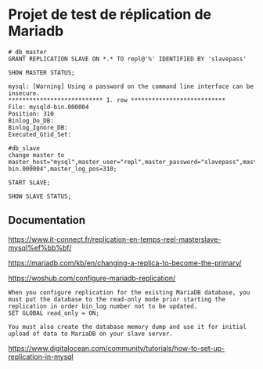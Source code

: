 # Projet de test de réplication de Mariadb


```
# db_master
GRANT REPLICATION SLAVE ON *.* TO repl@'%' IDENTIFIED BY 'slavepass'
```

```
SHOW MASTER STATUS;

mysql: [Warning] Using a password on the command line interface can be insecure.
*************************** 1. row ***************************
File: mysqld-bin.000004
Position: 310
Binlog_Do_DB:
Binlog_Ignore_DB:
Executed_Gtid_Set:
```

```
#db_slave
change master to master_host="mysql",master_user="repl",master_password="slavepass",master_log_file="mysqld-bin.000004",master_log_pos=310;

START SLAVE;

SHOW SLAVE STATUS;
```



## Documentation 

https://www.it-connect.fr/replication-en-temps-reel-masterslave-mysql%ef%bb%bf/

https://mariadb.com/kb/en/changing-a-replica-to-become-the-primary/


https://woshub.com/configure-mariadb-replication/ 

```
When you configure replication for the existing MariaDB database, you must put the database to the read-only mode prior starting the replication in order bin_log number not to be updated.
SET GLOBAL read_only = ON;

You must also create the database memory dump and use it for initial upload of data to MariaDB on your slave server.
```

https://www.digitalocean.com/community/tutorials/how-to-set-up-replication-in-mysql